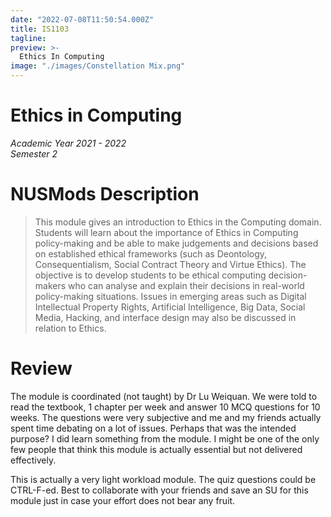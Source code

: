 ```yaml
---
date: "2022-07-08T11:50:54.000Z"
title: IS1103
tagline:
preview: >-
  Ethics In Computing
image: "./images/Constellation Mix.png"
--- 
```


# Ethics in Computing    
*Academic Year 2021 - 2022*  
*Semester 2*

# NUSMods Description
> This module gives an introduction to Ethics in the Computing domain. Students will learn about the importance of Ethics in Computing policy-making and be able to make judgements and decisions based on established ethical frameworks (such as Deontology, Consequentialism, Social Contract Theory and Virtue Ethics). The objective is to develop students to be ethical computing decision-makers who can analyse and explain their decisions in real-world policy-making situations. Issues in emerging areas such as Digital Intellectual Property Rights, Artificial Intelligence, Big Data, Social Media, Hacking, and interface design may also be discussed in relation to Ethics.

# Review
The module is coordinated (not taught) by Dr Lu Weiquan. We were told to read the textbook, 1 chapter per week and answer 10 MCQ questions for 10 weeks. The questions were very subjective and me and my friends actually spent time debating on a lot of issues. Perhaps that was the intended purpose? I did learn something from the module. I might be one of the only few people that think this module is actually essential but not delivered effectively.

This is actually a very light workload module. The quiz questions could be CTRL-F-ed. Best to collaborate with your friends and save an SU for this module just in case your effort does not bear any fruit.
